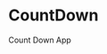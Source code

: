 # CountDown
 Count Down App
     
           
                                                         
                                                                       
                                                                       
                                                             
                                                      
                                   
                     
               
    
 
   
